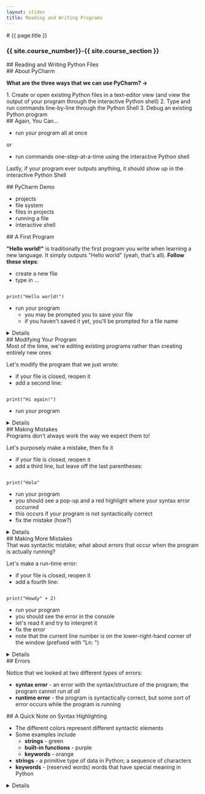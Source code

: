 ```yaml
---
layout: slides
title: Reading and Writing Programs
---
```

<section markdown="block" class="intro-slide">
# {{ page.title }}

### {{ site.course_number}}-{{ site.course_section }}

<p><small></small></p>
</section>


<section markdown="block">
##  Reading and Writing Python Files
</section>

<section markdown="block">
##  About PyCharm

__What are the three ways that we can use PyCharm? &rarr;__

<div class="fragment" markdown="block">
1. Create or open existing Python files in a text-editor view (and view the output of your program through the interactive Python shell) 
2. Type and run commands line-by-line through the Python Shell
3. Debug an existing Python program
</div>

</section>

<section markdown="block">
##  Again, You Can...

* run your program all at once 

<aside>or</aside>

* run commands one-step-at-a-time using the interactive Python shell

Lastly, if your program ever outputs anything, it should show up in the interactive Python Shell
</section>


<section markdown="block">
##  PyCharm Demo

* projects
* file system
* files in projects
* running a file
* interactive shell
</section>

<section markdown="block">
##  A First Program

__"Hello world!"__ is traditionally the first program you write when learning a new language.  It simply outputs "Hello world" (yeah, that's all).  __Follow these steps__:

* create a new file
* type in ...

<pre><code data-trim contenteditable>
print("Hello world!")
</code></pre>

* run your program
	* you may be prompted you to save your file
	* if you haven't saved it yet, you'll be prompted for a file name

<details>
</details>
</section>

<section markdown="block">
##  Modifying Your Program
<aside>Most of the time, we're editing existing programs rather than creating entirely new ones</aside>

Let's modify the program that we just wrote:

* if your file is closed, reopen it
* add a second line:

<pre><code data-trim contenteditable>
print("Hi again!")
</code></pre>

* run your program

<details>
</details>
</section>

<section markdown="block">
##  Making Mistakes
<aside>Programs don't always work the way we expect them to!</aside>

Let's purposely make a mistake, then fix it

* if your file is closed, reopen it
* add a third line, but leave off the last parentheses: 

<pre><code data-trim contenteditable>
print("Hola"
</code></pre>

* run your program
* you should see a pop-up and a red highlight where your syntax error occurred
* this occurs if your program is not syntactically correct
* fix the mistake (how?)

<details markdown="block">
* DEMO - make a syntactic mistake, show where the error is
* QUESTION - How do we fix this?
</details>
</section>

<section markdown="block">
##  Making More Mistakes
<aside>That was syntactic mistake; what about errors that occur when the program is actually running?</aside>

Let's make a run-time error:

* if your file is closed, reopen it
* add a fourth line: 

<pre><code data-trim contenteditable>
print("Howdy" + 2)
</code></pre>

* run your program
* you should see the error in the console
* let's read it and try to interpret it
* fix the error
* note that the current line number is on the lower-right-hand corner of the window (prefixed with "Ln: ")

<details>
DEMO - make a run-time error
QUESTION - what line number did the error happen on?
DEMO - find the line
</details>
</section>

<section markdown="block">
##  Errors

Notice that we looked at two different _types_ of errors:

* __syntax error__ - an error with the syntax/structure of the program; the program cannot run _at all_
* __runtime error__ - the program is syntactically correct, but some sort of error occurs while the program is running
</section>

<section markdown="block">
##  A Quick Note on Syntax Highlighting

* The different colors represent different syntactic elements
* Some examples include
	* __strings__ - green
	* __built-in functions__ - purple 
	* __keywords__ - orange
* __strings__ - a primitive type of data in Python; a sequence of characters
* __keywords__ - (reserved words) words that have special meaning in Python

<details>
DEMO - function and for loop for syntax highlighting
</details>
</section>

